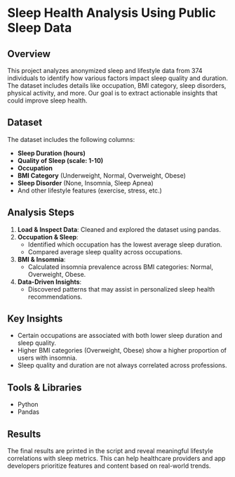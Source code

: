 # Sleep Health Analysis Using Public Sleep Data

## Overview
This project analyzes anonymized sleep and lifestyle data from 374 individuals to identify how various factors impact sleep quality and duration. The dataset includes details like occupation, BMI category, sleep disorders, physical activity, and more. Our goal is to extract actionable insights that could improve sleep health.

## Dataset
The dataset includes the following columns:
- **Sleep Duration (hours)**
- **Quality of Sleep (scale: 1-10)**
- **Occupation**
- **BMI Category** (Underweight, Normal, Overweight, Obese)
- **Sleep Disorder** (None, Insomnia, Sleep Apnea)
- And other lifestyle features (exercise, stress, etc.)

## Analysis Steps
1. **Load & Inspect Data**: Cleaned and explored the dataset using pandas.
2. **Occupation & Sleep**:
   - Identified which occupation has the lowest average sleep duration.
   - Compared average sleep quality across occupations.
3. **BMI & Insomnia**:
   - Calculated insomnia prevalence across BMI categories: Normal, Overweight, Obese.
4. **Data-Driven Insights**:
   - Discovered patterns that may assist in personalized sleep health recommendations.

## Key Insights
- Certain occupations are associated with both lower sleep duration and sleep quality.
- Higher BMI categories (Overweight, Obese) show a higher proportion of users with insomnia.
- Sleep quality and duration are not always correlated across professions.

## Tools & Libraries
- Python
- Pandas

## Results
The final results are printed in the script and reveal meaningful lifestyle correlations with sleep metrics. This can help healthcare providers and app developers prioritize features and content based on real-world trends.




